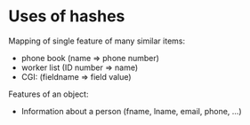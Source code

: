 # Uses of hashes

Mapping of single feature of many similar items:

* phone book (name => phone number)
* worker list (ID number => name)
* CGI: (fieldname => field value)

Features of an object:

* Information about a person (fname, lname, email, phone, ...)

